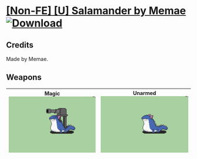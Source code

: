 # [\[Non-FE\] \[U\] Salamander by Memae](./) [![Download](https://img.shields.io/badge/Download-%5BNon--FE%5D%20%5BU%5D%20Salamander%20by%20Memae-red)](https://minhaskamal.github.io/DownGit/#/home?url=https://github.com/Klokinator/FE-Repo/tree/main/Battle%20Animations/Monsters%20-%20Dragons%20and%20Special/%5BNon-FE%5D%20%5BU%5D%20Salamander%20by%20Memae)
## Credits

Made by Memae.

## Weapons

| <b>Magic</b><br/><img alt="Magic animation" src="./6.%20Magic%20(Cannon)/Magic.gif"/> | <b>Unarmed</b><br/><img alt="Unarmed animation" src="./8.%20Unarmed/Unarmed.gif"/> |
| :---: | :---: |
